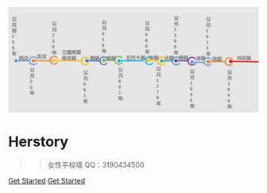 <!-- _coverpage.md -->

![logo](background.jpg)

# Herstory

>> 女性平权墙 
QQ：3190434500
<!--
- Simple and lightweight
- No statically built html files
- Multiple themes
-->
[Get Started](README.md)
[Get Started](README.md)